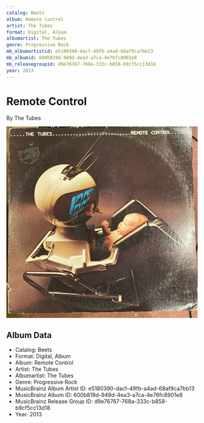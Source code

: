 ```yaml
---
catalog: Beets
album: Remote Control
artist: The Tubes
format: Digital, Album
albumartist: The Tubes
genre: Progressive Rock
mb_albumartistid: e5180390-dacf-49fb-a4ad-68af9ca7bb13
mb_albumid: 600b819d-949d-4ea3-a7ca-4e76fc8901e8
mb_releasegroupid: d9e76767-768a-333c-b858-b9cf5cc13d18
year: 2013
---
```


# Remote Control

By The Tubes

![](../../assets/beetscovers/The_Tubes-Remote_Control.jpg)

## Album Data

- Catalog: Beets
- Format: Digital, Album
- Album: Remote Control
- Artist: The Tubes
- Albumartist: The Tubes
- Genre: Progressive Rock
- MusicBrainz Album Artist ID: e5180390-dacf-49fb-a4ad-68af9ca7bb13
- MusicBrainz Album ID: 600b819d-949d-4ea3-a7ca-4e76fc8901e8
- MusicBrainz Release Group ID: d9e76767-768a-333c-b858-b9cf5cc13d18
- Year: 2013

